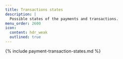 ```yaml
---
title: Transactions states
description: |
  Possible states of the payments and transactions.
menu_order: 2600
icon:
  content: hdr_weak
  outlined: true
---
```


{% include payment-transaction-states.md %}
